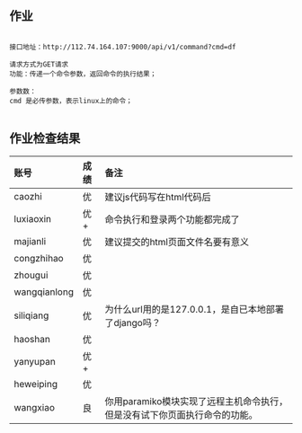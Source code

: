 ## 作业

```

接口地址：http://112.74.164.107:9000/api/v1/command?cmd=df

请求方式为GET请求
功能：传递一个命令参数，返回命令的执行结果；

参数数：
cmd 是必传参数，表示linux上的命令；


```




## 作业检查结果
 
|账号            |成绩 |备注               |   
|:--------------|:--- |:----------------- |
|caozhi         |优   |  建议js代码写在html代码后                |
|luxiaoxin      |优+  |  命令执行和登录两个功能都完成了                 | 
|majianli       |优   |  建议提交的html页面文件名要有意义                 | 
|congzhihao     |优   |                   | 
|zhougui        |优   |                   | 
|wangqianlong   |优   |                   | 
|siliqiang      |优   |   为什么url用的是127.0.0.1，是自已本地部署了django吗？                | 
|haoshan        |优   |                  | 
|yanyupan       |优+  |                   |
|heweiping      |优   |  |
|wangxiao       |良   | 你用paramiko模块实现了远程主机命令执行，但是没有试下你页面执行命令的功能。 |
